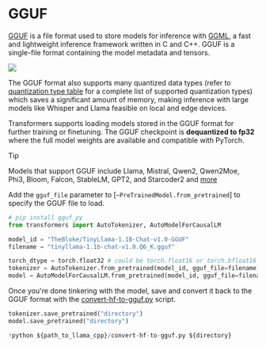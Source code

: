 <!--Copyright 2024 The HuggingFace Team. All rights reserved.

Licensed under the Apache License, Version 2.0 (the "License"); you may not use this file except in compliance with
the License. You may obtain a copy of the License at

http://www.apache.org/licenses/LICENSE-2.0

Unless required by applicable law or agreed to in writing, software distributed under the License is distributed on
an "AS IS" BASIS, WITHOUT WARRANTIES OR CONDITIONS OF ANY KIND, either express or implied. See the License for the
specific language governing permissions and limitations under the License.

⚠️ Note that this file is in Markdown but contain specific syntax for our doc-builder (similar to MDX) that may not be
rendered properly in your Markdown viewer.

-->

# GGUF

[GGUF](https://github.com/ggerganov/ggml/blob/master/docs/gguf.md) is a file format used to store models for inference with [GGML](https://github.com/ggerganov/ggml), a fast and lightweight inference framework written in C and C++. GGUF is a single-file format containing the model metadata and tensors.

<div class="flex justify-center">
    <img src="https://huggingface.co/datasets/huggingface/documentation-images/resolve/main/hub/gguf-spec.png"/>
</div>

The GGUF format also supports many quantized data types (refer to [quantization type table](https://hf.co/docs/hub/en/gguf#quantization-types) for a complete list of supported quantization types) which saves a significant amount of memory, making inference with large models like Whisper and Llama feasible on local and edge devices.

Transformers supports loading models stored in the GGUF format for further training or finetuning. The GGUF checkpoint is **dequantized to fp32** where the full model weights are available and compatible with PyTorch.

> [!TIP]
> Models that support GGUF include Llama, Mistral, Qwen2, Qwen2Moe, Phi3, Bloom, Falcon, StableLM, GPT2, and Starcoder2 and [more](https://github.com/huggingface/transformers/blob/main/src/transformers/integrations/ggml.py)

Add the `gguf_file` parameter to [`~PreTrainedModel.from_pretrained`] to specify the GGUF file to load.

```py
# pip install gguf_py
from transformers import AutoTokenizer, AutoModelForCausalLM

model_id = "TheBloke/TinyLlama-1.1B-Chat-v1.0-GGUF"
filename = "tinyllama-1.1b-chat-v1.0.Q6_K.gguf"

torch_dtype = torch.float32 # could be torch.float16 or torch.bfloat16 too
tokenizer = AutoTokenizer.from_pretrained(model_id, gguf_file=filename)
model = AutoModelForCausalLM.from_pretrained(model_id, gguf_file=filename, torch_dtype=torch_dtype)
```

Once you're done tinkering with the model, save and convert it back to the GGUF format with the [convert-hf-to-gguf.py](https://github.com/ggerganov/llama.cpp/blob/master/convert_hf_to_gguf.py) script.

```py
tokenizer.save_pretrained("directory")
model.save_pretrained("directory")

!python ${path_to_llama_cpp}/convert-hf-to-gguf.py ${directory}
```
